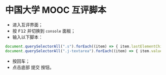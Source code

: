 # 中国大学 MOOC 互评脚本

* 进入互评界面；
* 按 <kbd>F12</kbd> 并切换到 `console` 面板；
* 输入以下脚本：

```js
document.querySelectorAll(".s").forEach((item) => { item.lastElementChild.click(); });
document.querySelectorAll(".j-textarea").forEach((item) => { item.value="牛逼！"; });
```

* 按回车；
* 点击底部 <kbd>提交</kbd> 按钮。

